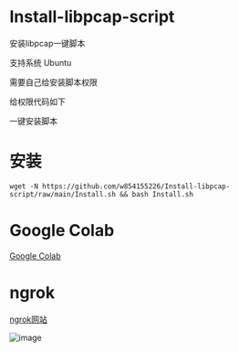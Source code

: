 # Install-libpcap-script

安装libpcap一键脚本

支持系统 Ubuntu

需要自己给安装脚本权限

给权限代码如下

一键安装脚本

# 安装

```
wget -N https://github.com/w854155226/Install-libpcap-script/raw/main/Install.sh && bash Install.sh
```
# Google Colab

[Google Colab](https://colab.research.google.com/github/gokulapap/colab-free-vps/blob/main/colab_free_vps.ipynb#scrollTo=uC-OXOiq8koc)
# ngrok
[ngrok网站](https://ngrok.com/)

![image](https://github.com/w854155226/Install-libpcap-script/raw/main/img/1.png)

